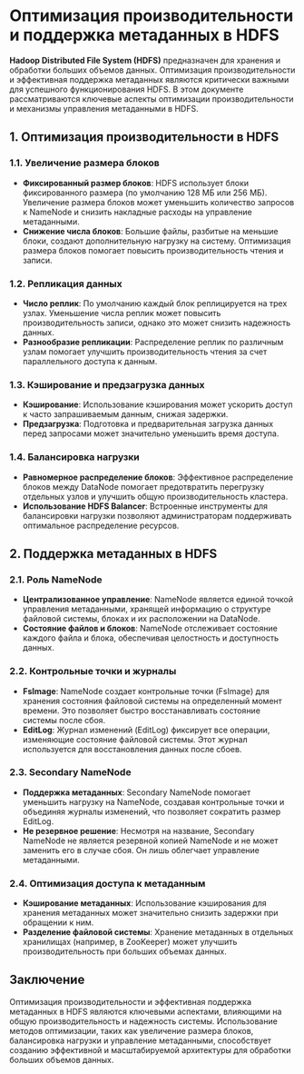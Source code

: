 # Оптимизация производительности и поддержка метаданных в HDFS

**Hadoop Distributed File System (HDFS)** предназначен для хранения и обработки больших объемов данных. Оптимизация производительности и эффективная поддержка метаданных являются критически важными для успешного функционирования HDFS. В этом документе рассматриваются ключевые аспекты оптимизации производительности и механизмы управления метаданными в HDFS.

## 1. **Оптимизация производительности в HDFS**

### 1.1. **Увеличение размера блоков**
- **Фиксированный размер блоков**: HDFS использует блоки фиксированного размера (по умолчанию 128 МБ или 256 МБ). Увеличение размера блоков может уменьшить количество запросов к NameNode и снизить накладные расходы на управление метаданными.
- **Снижение числа блоков**: Большие файлы, разбитые на меньшие блоки, создают дополнительную нагрузку на систему. Оптимизация размера блоков помогает повысить производительность чтения и записи.

### 1.2. **Репликация данных**
- **Число реплик**: По умолчанию каждый блок реплицируется на трех узлах. Уменьшение числа реплик может повысить производительность записи, однако это может снизить надежность данных.
- **Разнообразие репликации**: Распределение реплик по различным узлам помогает улучшить производительность чтения за счет параллельного доступа к данным.

### 1.3. **Кэширование и предзагрузка данных**
- **Кэширование**: Использование кэширования может ускорить доступ к часто запрашиваемым данным, снижая задержки.
- **Предзагрузка**: Подготовка и предварительная загрузка данных перед запросами может значительно уменьшить время доступа.

### 1.4. **Балансировка нагрузки**
- **Равномерное распределение блоков**: Эффективное распределение блоков между DataNode помогает предотвратить перегрузку отдельных узлов и улучшить общую производительность кластера.
- **Использование HDFS Balancer**: Встроенные инструменты для балансировки нагрузки позволяют администраторам поддерживать оптимальное распределение ресурсов.

## 2. **Поддержка метаданных в HDFS**

### 2.1. **Роль NameNode**
- **Централизованное управление**: NameNode является единой точкой управления метаданными, хранящей информацию о структуре файловой системы, блоках и их расположении на DataNode.
- **Состояние файлов и блоков**: NameNode отслеживает состояние каждого файла и блока, обеспечивая целостность и доступность данных.

### 2.2. **Контрольные точки и журналы**
- **FsImage**: NameNode создает контрольные точки (FsImage) для хранения состояния файловой системы на определенный момент времени. Это позволяет быстро восстанавливать состояние системы после сбоя.
- **EditLog**: Журнал изменений (EditLog) фиксирует все операции, изменяющие состояние файловой системы. Этот журнал используется для восстановления данных после сбоев.

### 2.3. **Secondary NameNode**
- **Поддержка метаданных**: Secondary NameNode помогает уменьшить нагрузку на NameNode, создавая контрольные точки и объединяя журналы изменений, что позволяет сократить размер EditLog.
- **Не резервное решение**: Несмотря на название, Secondary NameNode не является резервной копией NameNode и не может заменить его в случае сбоя. Он лишь облегчает управление метаданными.

### 2.4. **Оптимизация доступа к метаданным**
- **Кэширование метаданных**: Использование кэширования для хранения метаданных может значительно снизить задержки при обращении к ним.
- **Разделение файловой системы**: Хранение метаданных в отдельных хранилищах (например, в ZooKeeper) может улучшить производительность при больших объемах данных.

## Заключение

Оптимизация производительности и эффективная поддержка метаданных в HDFS являются ключевыми аспектами, влияющими на общую производительность и надежность системы. Использование методов оптимизации, таких как увеличение размера блоков, балансировка нагрузки и управление метаданными, способствует созданию эффективной и масштабируемой архитектуры для обработки больших объемов данных.
